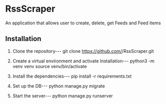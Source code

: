 # RssScraper
An application that allows user to  create, delete, get Feeds and Feed items


## Installation

1. Clone the repository---
    git clone  https://github.com/<username>/RssScraper.git

2. Create a virtual environment and activate Installation---
 python3 -m venv venv
    source venv/bin/activate

3. Install the dependencies---
    pip install -r requirements.txt

4. Set up the DB---
    python manage.py migrate

5. Start the server---
    python manage.py runserver


